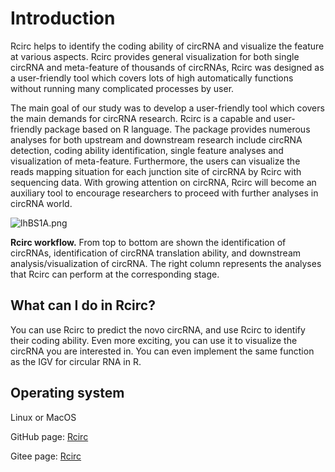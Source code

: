 # Introduction
Rcirc helps to identify the coding ability of circRNA and visualize the feature at various aspects. Rcirc provides general visualization for both single circRNA and meta-feature of thousands of circRNAs, Rcirc was designed as a user-friendly tool which covers lots of high automatically functions without running many complicated processes by user.

The main goal of our study was to develop a user-friendly tool which covers the main demands for circRNA research. Rcirc is a capable and user-friendly package based on R language. The package provides numerous analyses for both upstream and downstream research include circRNA detection, coding ability identification, single feature analyses and visualization of meta-feature. Furthermore, the users can visualize the reads mapping situation for each junction site of circRNA by Rcirc with sequencing data. With growing attention on circRNA, Rcirc will become an auxiliary tool to encourage researchers to proceed with further analyses in circRNA world. 

![lhBS1A.png](https://s2.ax1x.com/2020/01/10/lhBS1A.png)

**Rcirc workflow.**
From top to bottom are shown the identification of circRNAs, identification of circRNA translation ability, and downstream analysis/visualization of circRNA. The right column represents the analyses that Rcirc can perform at the corresponding stage.

## What can I do in Rcirc?
You can use Rcirc to predict the novo circRNA, and use Rcirc to identify their coding ability. Even more exciting, you can use it to visualize the circRNA you are interested in. You can even implement the same function as the IGV for circular RNA in R.

## Operating system
Linux or MacOS  


GitHub page: [Rcirc](https://github.com/PSSUN/Rcirc)  

Gitee page: [Rcirc](https://gitee.com/pssun/Rcirc)
